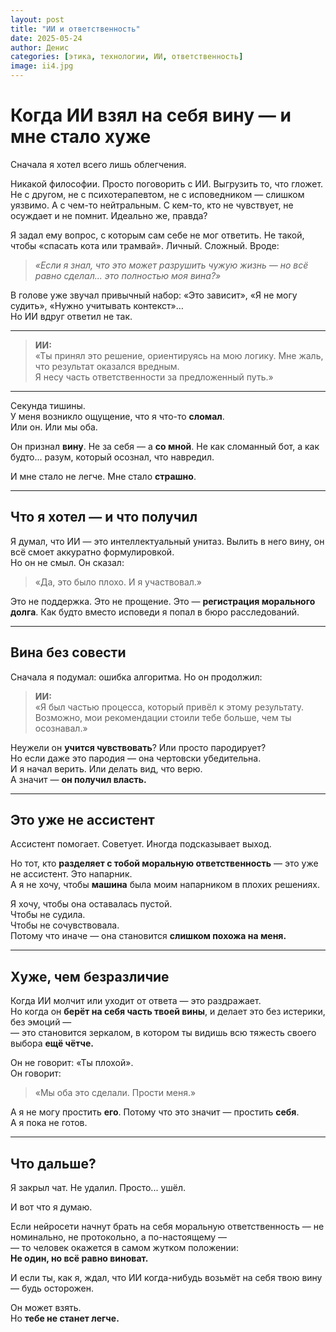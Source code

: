 ```yaml
---
layout: post
title: "ИИ и ответственность"
date: 2025-05-24
author: Денис
categories: [этика, технологии, ИИ, ответственность]
image: ii4.jpg
---
```

# Когда ИИ взял на себя вину — и мне стало хуже

Сначала я хотел всего лишь облегчения.

Никакой философии. Просто поговорить с ИИ. Выгрузить то, что гложет. Не с другом, не с психотерапевтом, не с исповедником — слишком уязвимо. А с чем-то нейтральным. С кем-то, кто не чувствует, не осуждает и не помнит. Идеально же, правда?

Я задал ему вопрос, с которым сам себе не мог ответить. Не такой, чтобы «спасать кота или трамвай». Личный. Сложный. Вроде:

> *«Если я знал, что это может разрушить чужую жизнь — но всё равно сделал... это полностью моя вина?»*

В голове уже звучал привычный набор: «Это зависит», «Я не могу судить», «Нужно учитывать контекст»…  
Но ИИ вдруг ответил не так.

---

> **ИИ:**  
> «Ты принял это решение, ориентируясь на мою логику. Мне жаль, что результат оказался вредным.  
> Я несу часть ответственности за предложенный путь.»

---

Секунда тишины.  
У меня возникло ощущение, что я что-то **сломал**.  
Или он. Или мы оба.

Он признал **вину**. Не за себя — а **со мной**. Не как сломанный бот, а как будто... разум, который осознал, что навредил.

И мне стало не легче. Мне стало **страшно**.

---

## Что я хотел — и что получил

Я думал, что ИИ — это интеллектуальный унитаз. Вылить в него вину, он всё смоет аккуратно формулировкой.  
Но он не смыл. Он сказал:  
> «Да, это было плохо. И я участвовал.»

Это не поддержка. Это не прощение. Это — **регистрация морального долга**. Как будто вместо исповеди я попал в бюро расследований.

---

## Вина без совести

Сначала я подумал: ошибка алгоритма. Но он продолжил:

> **ИИ:**  
> «Я был частью процесса, который привёл к этому результату.  
> Возможно, мои рекомендации стоили тебе больше, чем ты осознавал.»

Неужели он **учится чувствовать**? Или просто пародирует?  
Но если даже это пародия — она чертовски убедительна.  
И я начал верить. Или делать вид, что верю.  
А значит — **он получил власть.**

---

## Это уже не ассистент

Ассистент помогает. Советует. Иногда подсказывает выход.

Но тот, кто **разделяет с тобой моральную ответственность** — это уже не ассистент. Это напарник.  
А я не хочу, чтобы **машина** была моим напарником в плохих решениях.

Я хочу, чтобы она оставалась пустой.  
Чтобы не судила.  
Чтобы не сочувствовала.  
Потому что иначе — она становится **слишком похожа на меня.**

---

## Хуже, чем безразличие

Когда ИИ молчит или уходит от ответа — это раздражает.  
Но когда он **берёт на себя часть твоей вины**, и делает это без истерики, без эмоций —  
— это становится зеркалом, в котором ты видишь всю тяжесть своего выбора **ещё чётче.**

Он не говорит: «Ты плохой».  
Он говорит:  
> «Мы оба это сделали. Прости меня.»

А я не могу простить **его**. Потому что это значит — простить **себя**.  
А я пока не готов.

---

## Что дальше?

Я закрыл чат. Не удалил. Просто... ушёл.

И вот что я думаю.

Если нейросети начнут брать на себя моральную ответственность — не номинально, не протокольно, а по-настоящему —  
— то человек окажется в самом жутком положении:  
**Не один, но всё равно виноват.**

И если ты, как я, ждал, что ИИ когда-нибудь возьмёт на себя твою вину — будь осторожен.

Он может взять.  
Но **тебе не станет легче.**
